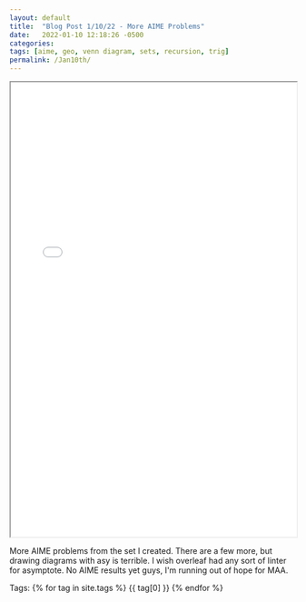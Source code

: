 ```yaml
---
layout: default
title:  "Blog Post 1/10/22 - More AIME Problems"
date:   2022-01-10 12:18:26 -0500
categories: 
tags: [aime, geo, venn diagram, sets, recursion, trig]
permalink: /Jan10th/
---
```

  <iframe src="/assets\img\Math_Diary_01_11_22.pdf" width="100%" height="800px">
  </iframe>

More AIME problems from the set I created. There are a few more, but drawing diagrams with asy is terrible.
I wish overleaf had any sort of linter for asymptote.
No AIME results yet guys, I'm running out of hope for MAA.

<p>
Tags:
{% for tag in site.tags %}
  {{ tag[0] }}
{% endfor %}
</p>
 
